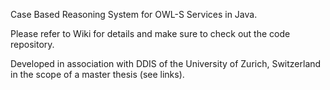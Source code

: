 Case Based Reasoning System for OWL-S Services in Java.

Please refer to Wiki for details and make sure to check out the code repository.

Developed in association with DDIS of the University of Zurich, Switzerland in the scope of a master thesis (see links).








